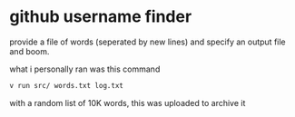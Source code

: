 # github username finder

provide a file of words (seperated by new lines) and specify an output file and boom.

what i personally ran was this command
```sh
v run src/ words.txt log.txt
```
with a random list of 10K words, this was uploaded to archive it